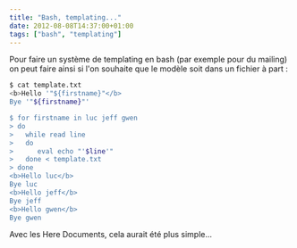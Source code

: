 ```yaml
---
title: "Bash, templating..."
date: 2012-08-08T14:37:00+01:00
tags: ["bash", "templating"]
---
```


Pour faire un système de templating en bash (par exemple pour du mailing) on peut faire ainsi si l'on souhaite que le modèle soit dans un fichier à part :

```bash
$ cat template.txt 
<b>Hello '"${firstname}"</b>
Bye '"${firstname}"'

$ for firstname in luc jeff gwen
> do 
>   while read line 
>   do 
>      eval echo "'$line'"
>   done < template.txt
> done
<b>Hello luc</b>
Bye luc
<b>Hello jeff</b>
Bye jeff
<b>Hello gwen</b>
Bye gwen
``` 

Avec les Here Documents, cela aurait été plus simple...
